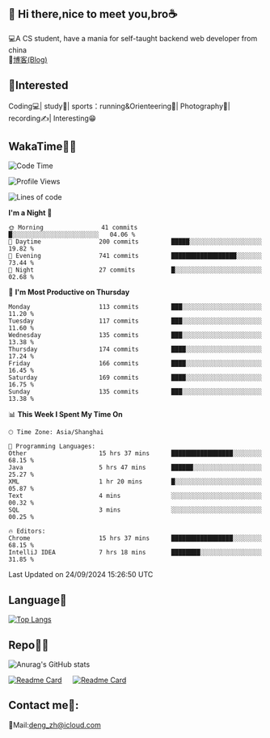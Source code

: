 👋 Hi there,nice to meet you,bro☕
---
💻A CS student, have a mania for self-taught backend web developer from china   
📌[博客(Blog)](https://github.com/HealUP/MyBlog)

 <!-- waka-box start -->
 <!-- waka-box end -->
 
🧲**Interested**
--
Coding💻| study📖| sports：running&Orienteering🏃‍| Photography📸| recording✍️| Interesting😁

WakaTime👨‍💻
---
<!--START_SECTION:waka-->
![Code Time](http://img.shields.io/badge/Code%20Time-1%2C854%20hrs%2016%20mins-blue)

![Profile Views](http://img.shields.io/badge/Profile%20Views-0-blue)

![Lines of code](https://img.shields.io/badge/From%20Hello%20World%20I%27ve%20Written-205.0%20thousand%20lines%20of%20code-blue)

**I'm a Night 🦉** 

```text
🌞 Morning                41 commits          █░░░░░░░░░░░░░░░░░░░░░░░░   04.06 % 
🌆 Daytime                200 commits         █████░░░░░░░░░░░░░░░░░░░░   19.82 % 
🌃 Evening                741 commits         ██████████████████░░░░░░░   73.44 % 
🌙 Night                  27 commits          █░░░░░░░░░░░░░░░░░░░░░░░░   02.68 % 
```
📅 **I'm Most Productive on Thursday** 

```text
Monday                   113 commits         ███░░░░░░░░░░░░░░░░░░░░░░   11.20 % 
Tuesday                  117 commits         ███░░░░░░░░░░░░░░░░░░░░░░   11.60 % 
Wednesday                135 commits         ███░░░░░░░░░░░░░░░░░░░░░░   13.38 % 
Thursday                 174 commits         ████░░░░░░░░░░░░░░░░░░░░░   17.24 % 
Friday                   166 commits         ████░░░░░░░░░░░░░░░░░░░░░   16.45 % 
Saturday                 169 commits         ████░░░░░░░░░░░░░░░░░░░░░   16.75 % 
Sunday                   135 commits         ███░░░░░░░░░░░░░░░░░░░░░░   13.38 % 
```


📊 **This Week I Spent My Time On** 

```text
🕑︎ Time Zone: Asia/Shanghai

💬 Programming Languages: 
Other                    15 hrs 37 mins      █████████████████░░░░░░░░   68.15 % 
Java                     5 hrs 47 mins       ██████░░░░░░░░░░░░░░░░░░░   25.27 % 
XML                      1 hr 20 mins        █░░░░░░░░░░░░░░░░░░░░░░░░   05.87 % 
Text                     4 mins              ░░░░░░░░░░░░░░░░░░░░░░░░░   00.32 % 
SQL                      3 mins              ░░░░░░░░░░░░░░░░░░░░░░░░░   00.25 % 

🔥 Editors: 
Chrome                   15 hrs 37 mins      █████████████████░░░░░░░░   68.15 % 
IntelliJ IDEA            7 hrs 18 mins       ████████░░░░░░░░░░░░░░░░░   31.85 % 
```


 Last Updated on 24/09/2024 15:26:50 UTC
<!--END_SECTION:waka-->

Language🚀
---
[![Top Langs](https://github-readme-stats.vercel.app/api/top-langs/?username=HealUP&layout=compact&hide_border=true)](https://github.com/HealUP)

Repo🧑‍💻
---
![Anurag's GitHub stats](https://github-readme-stats.vercel.app/api?username=HealUP&count_private=true&show_icons=true&theme=gruvbox&hide_border=true) 

[![Readme Card](https://github-readme-stats.vercel.app/api/pin/?username=HealUP&repo=InternetEy&theme=transparent)](https://github.com/HealUP/InternetEy) &emsp;
[![Readme Card](https://github-readme-stats.vercel.app/api/pin/?username=HealUP&repo=CampusExperience&theme=transparent)](https://github.com/HealUP/CampusExperience)


Contact me📱:
---
📮Mail:deng_zh@icloud.com  

